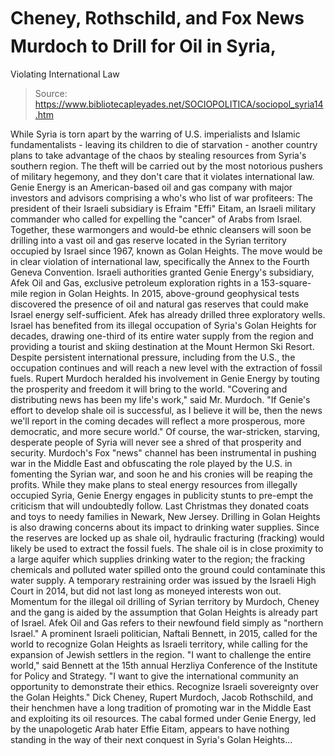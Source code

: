 # Cheney, Rothschild, and Fox News Murdoch to Drill for Oil in Syria, 
Violating International Law

> Source: https://www.bibliotecapleyades.net/SOCIOPOLITICA/sociopol_syria14.htm

While Syria is torn apart by the
warring of U.S. imperialists and Islamic fundamentalists -
leaving its children to die of starvation - another country
plans to take advantage of the chaos by stealing resources from
Syria's southern region.
The theft will be carried out by the
most notorious pushers of military hegemony, and they don't care
that it violates international law.
Genie Energy is an
American-based oil and gas company with major investors and
advisors comprising a who's who list of war profiteers:
The president of their Israeli
subsidiary is
Efraim "Effi"
Eitam, an
Israeli military commander who
called for expelling the "cancer" of Arabs
from Israel.
Together, these warmongers and
would-be ethnic cleansers will
soon be drilling into a vast oil and gas reserve located in
the Syrian territory occupied by Israel since 1967, known as
Golan Heights.
The move would be in clear violation
of international law, specifically the
Annex to the Fourth Geneva Convention.
Israeli authorities granted Genie
Energy's subsidiary,
Afek Oil and Gas, exclusive petroleum
exploration rights in a 153-square-mile region in Golan Heights.
In 2015, above-ground geophysical
tests discovered the presence of oil and natural gas reserves
that could make Israel energy self-sufficient. Afek has already
drilled three exploratory wells.
Israel has benefited from its
illegal occupation of Syria's Golan Heights for decades,
drawing one-third of its entire water supply from the region
and providing a tourist and skiing destination at the Mount
Hermon Ski Resort.
Despite persistent international
pressure, including from the U.S., the occupation continues and
will reach a new level with the extraction of fossil fuels.
Rupert Murdoch heralded his
involvement in Genie Energy by
touting the prosperity and freedom it will bring to the
world.
"Covering and distributing news
has been my life's work," said Mr. Murdoch.
"If Genie's effort to develop
shale oil is successful, as I believe it will be, then the
news we'll report in the coming decades will reflect a more
prosperous, more democratic, and more secure world."
Of course, the war-stricken,
starving, desperate people of Syria will never see a shred of
that prosperity and security.
Murdoch's Fox "news" channel has
been instrumental in pushing war in the Middle East and
obfuscating the role played by the U.S. in fomenting the Syrian
war, and soon he and his cronies will be reaping the profits.
While they make plans to steal
energy resources from illegally occupied Syria, Genie Energy
engages in
publicity stunts to pre-empt the criticism that will
undoubtedly follow. Last Christmas they donated coats and toys
to needy families in Newark, New Jersey.
Drilling in Golan Heights is also
drawing concerns about its impact to drinking water supplies.
Since the reserves are locked up as
shale oil, hydraulic fracturing (fracking) would likely be used
to extract the fossil fuels. The shale oil is in close proximity
to a large aquifer which supplies drinking water to the region;
the fracking chemicals and polluted water spilled onto the
ground could contaminate this water supply.
A
temporary restraining order was issued by the Israeli High
Court in 2014, but did not last long as moneyed interests won
out.
Momentum for the illegal oil
drilling of Syrian territory by Murdoch, Cheney and the gang is
aided by the assumption that Golan Heights is already part of
Israel. Afek Oil and Gas refers to their newfound field simply
as "northern Israel."
A prominent Israeli politician,
Naftali Bennett, in 2015, called for the world to recognize
Golan Heights as Israeli territory, while calling for the
expansion of Jewish settlers in the region.
"I
want to challenge the entire world," said Bennett at
the 15th annual Herzliya Conference of the
Institute for Policy and Strategy. "I
want to give the international community an opportunity to
demonstrate their ethics. Recognize Israeli sovereignty over
the Golan Heights."
Dick Cheney, Rupert Murdoch, Jacob
Rothschild, and their henchmen have a long tradition of
promoting war in the Middle East and exploiting its oil
resources.
The cabal formed under Genie Energy,
led by the unapologetic Arab hater Effie Eitam, appears to have
nothing standing in the way of their next conquest in Syria's
Golan Heights...
